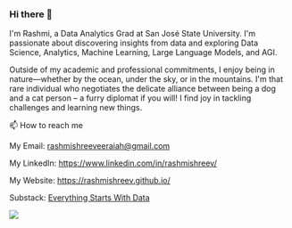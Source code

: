 ### Hi there 👋

I'm Rashmi, a Data Analytics Grad at San José State University. I'm passionate about discovering insights from data and exploring Data Science, Analytics, Machine Learning, Large Language Models, and AGI.

Outside of my academic and professional commitments, I enjoy being in nature—whether by the ocean, under the sky, or in the mountains. I'm that rare individual who negotiates the delicate alliance between being a dog and a cat person – a furry diplomat if you will!
I find joy in tackling challenges and learning new things.

📫 How to reach me

My Email: rashmishreeveeraiah@gmail.com

My LinkedIn: https://www.linkedin.com/in/rashmishreev/

My Website: https://rashmishreev.github.io/

Substack: [Everything Starts With Data](https://substack.com/@everythingstartswithdata?utm_source=profile-page)

![](https://komarev.com/ghpvc/?username=rashmishreev&style=flat-square&color=blueviolet)
